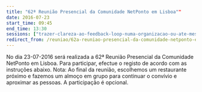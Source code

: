 ```yaml
---
title: "62ª Reunião Presencial da Comunidade NetPonto em Lisboa""
date: 2016-07-23
start_time: 09:45
end_time: 13:30
sessions: ["trazer-clareza-ao-feedback-loop-numa-organizacao-ou-ate-mesmo-numa-equipa","an-hitchhiker-s-guide-to-performance-testing"]
redirect_from: /reuniao/62a-reuniao-presencial-da-comunidade-netponto-em-lisboa/
---
```

No dia 23-07-2016  será realizada a 62ª  Reunião Presencial da Comunidade NetPonto em Lisboa. Para participar, efectue o registo de acordo com as instruções abaixo.
Nota: Ao final da reunião, escolhemos um restaurante próximo e fazemos um almoço em grupo para continuar o convívio e aproximar as pessoas. A participação é opcional.